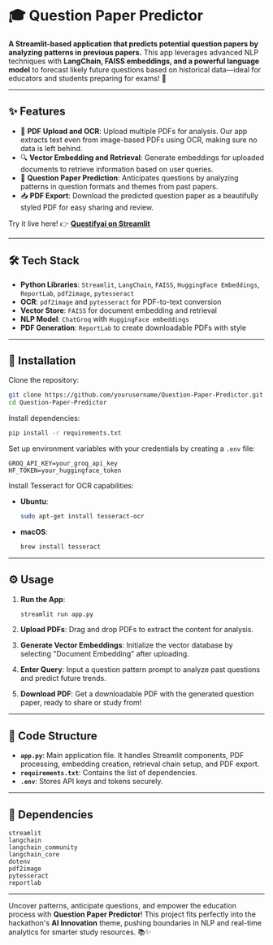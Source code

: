 
# 🎓 Question Paper Predictor

**A Streamlit-based application that predicts potential question papers by analyzing patterns in previous papers.** This app leverages advanced NLP techniques with **LangChain, FAISS embeddings, and a powerful language model** to forecast likely future questions based on historical data—ideal for educators and students preparing for exams! 🚀

---

## ✨ Features

- 📄 **PDF Upload and OCR**: Upload multiple PDFs for analysis. Our app extracts text even from image-based PDFs using OCR, making sure no data is left behind.
- 🔍 **Vector Embedding and Retrieval**: Generate embeddings for uploaded documents to retrieve information based on user queries.
- 📜 **Question Paper Prediction**: Anticipates questions by analyzing patterns in question formats and themes from past papers.
- 📥 **PDF Export**: Download the predicted question paper as a beautifully styled PDF for easy sharing and review.

Try it live here! 👉 [**Questifyai on Streamlit**](https://questifyai.streamlit.app)

---

## 🛠 Tech Stack

- **Python Libraries**: `Streamlit`, `LangChain`, `FAISS`, `HuggingFace Embeddings`, `ReportLab`, `pdf2image`, `pytesseract`
- **OCR**: `pdf2image` and `pytesseract` for PDF-to-text conversion
- **Vector Store**: `FAISS` for document embedding and retrieval
- **NLP Model**: `ChatGroq` with `HuggingFace embeddings`
- **PDF Generation**: `ReportLab` to create downloadable PDFs with style

---

## 🚀 Installation

Clone the repository:

```bash
git clone https://github.com/yourusername/Question-Paper-Predictor.git
cd Question-Paper-Predictor
```

Install dependencies:

```bash
pip install -r requirements.txt
```

Set up environment variables with your credentials by creating a `.env` file:

```plaintext
GROQ_API_KEY=your_groq_api_key
HF_TOKEN=your_huggingface_token
```

Install Tesseract for OCR capabilities:

- **Ubuntu**:
  ```bash
  sudo apt-get install tesseract-ocr
  ```
- **macOS**:
  ```bash
  brew install tesseract
  ```

---

## ⚙️ Usage

1. **Run the App**:
   ```bash
   streamlit run app.py
   ```

2. **Upload PDFs**: Drag and drop PDFs to extract the content for analysis.

3. **Generate Vector Embeddings**: Initialize the vector database by selecting "Document Embedding" after uploading.

4. **Enter Query**: Input a question pattern prompt to analyze past questions and predict future trends.

5. **Download PDF**: Get a downloadable PDF with the generated question paper, ready to share or study from!

---

## 📁 Code Structure

- **`app.py`**: Main application file. It handles Streamlit components, PDF processing, embedding creation, retrieval chain setup, and PDF export.
- **`requirements.txt`**: Contains the list of dependencies.
- **`.env`**: Stores API keys and tokens securely.

---

## 🧰 Dependencies

```plaintext
streamlit
langchain
langchain_community
langchain_core
dotenv
pdf2image
pytesseract
reportlab
```

--- 

Uncover patterns, anticipate questions, and empower the education process with **Question Paper Predictor**! This project fits perfectly into the hackathon's **AI Innovation** theme, pushing boundaries in NLP and real-time analytics for smarter study resources. 📚✨
